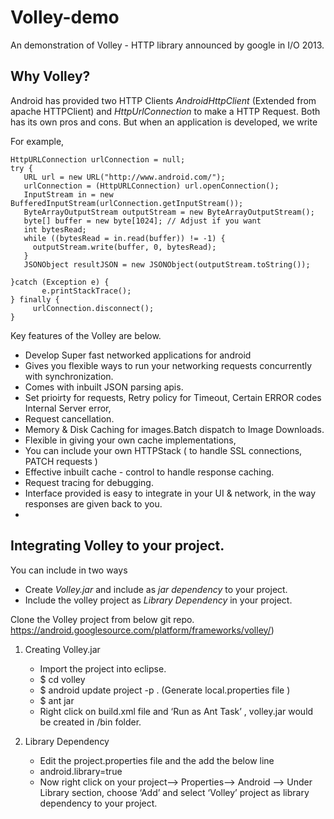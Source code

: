 Volley-demo
===========

An demonstration of Volley - HTTP library announced by google in I/O 2013. 

## Why Volley?

Android has provided two HTTP Clients *AndroidHttpClient* (Extended from apache HTTPClient) and *HttpUrlConnection*
to make a HTTP Request. Both has its own pros and cons. But when an application is developed, we write 

For example, 

```
HttpURLConnection urlConnection = null;
try {
   URL url = new URL("http://www.android.com/");
   urlConnection = (HttpURLConnection) url.openConnection();
   InputStream in = new BufferedInputStream(urlConnection.getInputStream());
   ByteArrayOutputStream outputStream = new ByteArrayOutputStream();
   byte[] buffer = new byte[1024]; // Adjust if you want
   int bytesRead;
   while ((bytesRead = in.read(buffer)) != -1) {
     outputStream.write(buffer, 0, bytesRead);
   }
   JSONObject resultJSON = new JSONObject(outputStream.toString());
   
}catch (Exception e) {
	   e.printStackTrace();
} finally {
     urlConnection.disconnect();
}
```


Key features of the Volley are below.

* Develop Super fast networked applications for android 
* Gives you flexible ways to run your networking requests concurrently with synchronization.
* Comes with inbuilt JSON parsing apis.
* Set prioirty for requests, Retry policy for Timeout, Certain ERROR codes Internal Server error,
* Request cancellation.
* Memory & Disk Caching for images.Batch dispatch to Image Downloads.
* Flexible in giving your own cache implementations,
* You can include your own HTTPStack ( to handle SSL connections, PATCH requests )
* Effective inbuilt cache - control to handle response caching.
* Request tracing for debugging.
* Interface provided is easy to integrate in your UI & network, in the way responses are given back to you.
* 

## Integrating Volley to your project.

You can include in two ways
* Create *Volley.jar* and include as *jar dependency* to your project.
* Include the volley project as *Library Dependency* in your project.

Clone the Volley project from below git repo.
    https://android.googlesource.com/platform/frameworks/volley/)

1. Creating Volley.jar  
    * Import the project into eclipse.  
    * $ cd volley  
    * $ android update project -p .  (Generate local.properties file )  
    * $ ant jar  
    * Right click on build.xml file and ‘Run as Ant Task’ , volley.jar would be created in /bin folder.  

2. Library Dependency  
    * Edit the project.properties file and the add the below line  
    * android.library=true  
    * Now right click on your project--> Properties--> Android --> Under Library section, choose ‘Add’ and select ‘Volley’ project as library dependency to your project.

